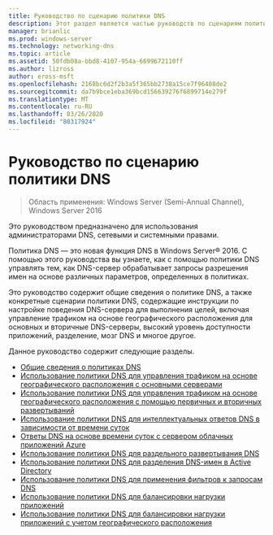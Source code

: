 ```yaml
---
title: Руководство по сценарию политики DNS
description: Этот раздел является частью руководств по сценариям политики DNS для Windows Server 2016.
manager: brianlic
ms.prod: windows-server
ms.technology: networking-dns
ms.topic: article
ms.assetid: 50fdb08a-bbd8-4107-954a-6699672110ff
ms.author: lizross
author: eross-msft
ms.openlocfilehash: 2168bc6d2f2b3a5f365bb2738a15ce7f96408de2
ms.sourcegitcommit: da7b9bce1eba369bcd156639276f6899714e279f
ms.translationtype: MT
ms.contentlocale: ru-RU
ms.lasthandoff: 03/26/2020
ms.locfileid: "80317924"
---
```

# <a name="dns-policy-scenario-guide"></a>Руководство по сценарию политики DNS

>Область применения: Windows Server (Semi-Annual Channel), Windows Server 2016

Это руководством предназначено для использования администраторами DNS, сетевыми и системными правами.  
  
Политика DNS — это новая функция DNS в Windows Server&reg; 2016. С помощью этого руководства вы узнаете, как с помощью политики DNS управлять тем, как DNS-сервер обрабатывает запросы разрешения имен на основе различных параметров, определенных в политиках.   
  
Это руководство содержит общие сведения о политике DNS, а также конкретные сценарии политики DNS, содержащие инструкции по настройке поведения DNS-сервера для выполнения целей, включая управление трафиком на основе географического расположения для основных и вторичные DNS-серверы, высокий уровень доступности приложений, разделение, мозг DNS и многое другое.  
  
Данное руководство содержит следующие разделы.  
  
- [Общие сведения о политиках DNS](DNS-Policies-Overview.md)  
- [Использование политики DNS для управления трафиком на основе географического расположения с основными серверами](primary-geo-location.md)  
- [Использование политики DNS для управления трафиком на основе географического расположения с помощью первичных и вторичных развертываний](primary-secondary-geo-location.md)  
- [Использование политики DNS для интеллектуальных ответов DNS в зависимости от времени суток](dns-tod-intelligent.md)
- [Ответы DNS на основе времени суток с сервером облачных приложений Azure](dns-tod-azure-cloud-app-server.md)
- [Использование политики DNS для раздельного развертывания DNS](split-brain-DNS-deployment.md)
- [Использование политики DNS для разделения DNS-имен в Active Directory](dns-sb-with-ad.md)
- [Использование политики DNS для применения фильтров к запросам DNS](apply-filters-on-dns-queries.md)
- [Использование политики DNS для балансировки нагрузки приложений](app-lb.md)
- [Использование политики DNS для балансировки нагрузки приложений с учетом географического расположения](app-lb-geo.md)

